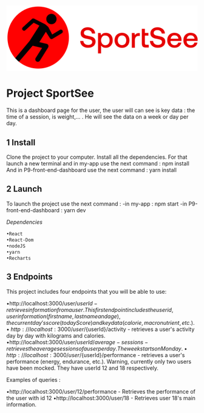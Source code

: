 ![alt text](/my-app/src/image/logo.png)
# Project SportSee 

This is a dashboard page for the user, the user will can see is key data : the time of a session, is weight,... . 
He will see the data on a week or day per day.

## 1 Install
Clone the project to your computer.
Install all the dependencies.
For that launch a new terminal and in my-app use the next command : npm install
And in P9-front-end-dashboard use the next command : yarn install

## 2 Launch
To launch the project use the next command : 
    -in my-app : npm start
    -in P9-front-end-dashboard : yarn dev


*Dependencies*

    •React
    •React-Dom
    •nodeJS
    •yarn
    •Recharts

## 3 Endpoints
This project includes four endpoints that you will be able to use:

•http://localhost:3000/user/${userId} - retrieves information from a user. This first endpoint includes the user id, user information (first name, last name and age), the current day's score (todayScore) and key data (calorie, macronutrient, etc.).
•http://localhost:3000/user/${userId}/activity - retrieves a user's activity day by day with kilograms and calories.
•http://localhost:3000/user/${userId}/average-sessions - retrieves the average sessions of a user per day. The week starts on Monday.
•http://localhost:3000/user/${userId}/performance - retrieves a user's performance (energy, endurance, etc.).
Warning, currently only two users have been mocked. They have userId 12 and 18 respectively.

Examples of queries :

•http://localhost:3000/user/12/performance - Retrieves the performance of the user with id 12
•http://localhost:3000/user/18 - Retrieves user 18's main information.
